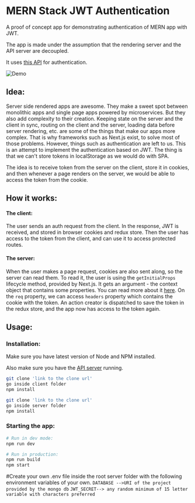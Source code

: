 
# MERN Stack JWT Authentication


A proof of concept app for demonstrating authentication of MERN app with JWT. 

The app is made under the assumption that the rendering server and the API server are decoupled.

It uses [this API](https://github.com/alannj/express-server-jwt) for authentication.

![Demo](demo.gif?raw=true "Demo")

## Idea:

Server side rendered apps are awesome. They make a sweet spot between monolithic apps and single page apps powered by microservices. But they also add complexity to their creation. Keeping state on the server and the client in sync, routing on the client and the server, loading data before server rendering, etc. are some of the things that make our apps more complex. That is why frameworks such as Next.js exist, to solve most of those problems. However, things such as authentication are left to us. This is an attempt to implement the authentication based on JWT. The thing is that we can't store tokens in localStorage as we would do with SPA.

The idea is to receive token from the server on the client, store it in cookies, and then whenever a page renders on the server, we would be able to access the token from the cookie.

## How it works:
#### The client:
The user sends an auth request from the client. In the response, JWT is received, and stored in browser cookies and redux store. Then the user has access to the token from the client, and can use it to access protected routes.

#### The server:
When the user makes a page request, cookies are also sent along, so the server can read them. To read it, the user is using the `getInitialProps` lifecycle method, provided by Next.js. It gets an argument - the context object that contains some properties. You can read more about it [here](https://github.com/zeit/next.js/#fetching-data-and-component-lifecycle). On the `req` property, we can access `headers` property which contains the cookie with the token. An action creator is dispatched to save the token in the redux store, and the app now has access to the token again.



## Usage:

### Installation:

Make sure you have latest version of Node and NPM installed.

Also make sure you have the [API server](https://github.com/alan2207/express-server-jwt) running.

```bash
git clone 'link to the clone url'
go inside client folder
npm install
```
```bash
git clone 'link to the clone url'
go inside server folder
npm install
```

### Starting the app:
```bash
# Run in dev mode:
npm run dev

# Run in production:
npm run build
npm start
```
#Create your own .env file inside the root server folder with the following environment variables of your own.
`DATABASE -->URI of the project provided by the mongo db`
`JWT_SECRET--> any random minimum of 15 letter variable with characters preferred`

